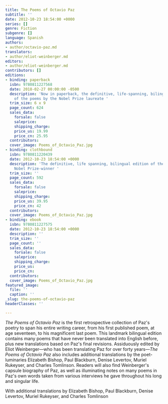 ```yaml
---
title: The Poems of Octavio Paz
subtitle: ''
date: 2012-10-23 18:54:00 +0000
series: []
genre: Fiction
subgenre: []
language: Spanish
authors:
- author/octavio-paz.md
translators:
- author/eliot-weinberger.md
editors:
- author/eliot-weinberger.md
contributors: []
editions:
- binding: paperback
  isbn: 9780811227568
  date: 2018-02-27 00:00:00 -0500
  description: 'Now in paperback, the definitive, life-spanning, bilingual edition
    of the poems by the Nobel Prize laureate '
  trim_size: 6 x 9
  page_count: 624
  sales_data:
    forsale: false
    saleprice: 
    shipping_charge: 
    price_us: 19.99
    price_cn: 25.95
  contributors: 
  cover_image: Poems_of_Octavio_Paz.jpg
- binding: clothbound
  isbn: 9780811220439
  date: 2012-10-23 18:54:00 +0000
  description: 'The definitive, life spanning, bilingual edition of the poems by the
    Nobel Prize-winner '
  trim_size: ''
  page_count: 592
  sales_data:
    forsale: false
    saleprice: 
    shipping_charge: 
    price_us: 39.95
    price_cn: 42
  contributors: 
  cover_image: Poems_of_Octavio_Paz.jpg
- binding: ebook
  isbn: 9780811227575
  date: 2012-10-23 18:54:00 +0000
  description: ''
  trim_size: ''
  page_count: ''
  sales_data:
    forsale: false
    saleprice: 
    shipping_charge: 
    price_us: 
    price_cn: 
  contributors: 
  cover_image: Poems_of_Octavio_Paz.jpg
featured_image:
  file: ''
  caption: ''
_slug: the-poems-of-octavio-paz
headerClasses: ''

---
```

_The Poems of Octavio Paz_ is the first retrospective collection of Paz's poetry to span his entire writing career, from his first published poem, at age seventeen, to his magnificent last poem. This landmark bilingual edition contains many poems that have never been translated into English before, plus new translations based on Paz's final revisions. Assiduously edited by Eliot Weinberger—who has been translating Paz for over forty years—_The Poems of Octavio Paz_ also includes additional translations by the poet-luminaries Elizabeth Bishop, Paul Blackburn, Denise Levertov, Muriel Rukeyser, and Charles Tomlinson. Readers will also find Weinberger's capsule biography of Paz, as well as illuminating notes on many poems in Paz's own words taken from various interviews he gave throughout his long and singular life.

With additional translations by Elizabeth Bishop, Paul Blackburn, Denise Levertov, Muriel Rukeyser, and Charles Tomlinson
